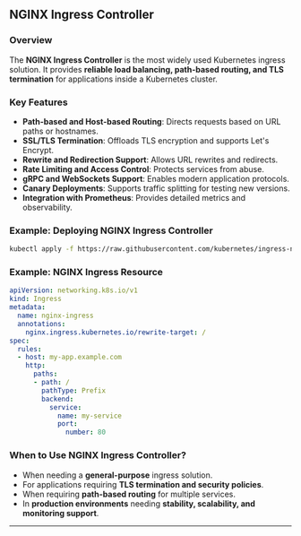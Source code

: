 
## **NGINX Ingress Controller**

### **Overview**
The **NGINX Ingress Controller** is the most widely used Kubernetes ingress solution. It provides **reliable load balancing, path-based routing, and TLS termination** for applications inside a Kubernetes cluster.

### **Key Features**
- **Path-based and Host-based Routing**: Directs requests based on URL paths or hostnames.
- **SSL/TLS Termination**: Offloads TLS encryption and supports Let's Encrypt.
- **Rewrite and Redirection Support**: Allows URL rewrites and redirects.
- **Rate Limiting and Access Control**: Protects services from abuse.
- **gRPC and WebSockets Support**: Enables modern application protocols.
- **Canary Deployments**: Supports traffic splitting for testing new versions.
- **Integration with Prometheus**: Provides detailed metrics and observability.

### **Example: Deploying NGINX Ingress Controller**
```bash
kubectl apply -f https://raw.githubusercontent.com/kubernetes/ingress-nginx/main/deploy/static/provider/cloud/deploy.yaml
```

### **Example: NGINX Ingress Resource**
```yaml
apiVersion: networking.k8s.io/v1
kind: Ingress
metadata:
  name: nginx-ingress
  annotations:
    nginx.ingress.kubernetes.io/rewrite-target: /
spec:
  rules:
  - host: my-app.example.com
    http:
      paths:
      - path: /
        pathType: Prefix
        backend:
          service:
            name: my-service
            port:
              number: 80
```

### **When to Use NGINX Ingress Controller?**
- When needing a **general-purpose** ingress solution.
- For applications requiring **TLS termination and security policies**.
- When requiring **path-based routing** for multiple services.
- In **production environments** needing **stability, scalability, and monitoring support**.

---
